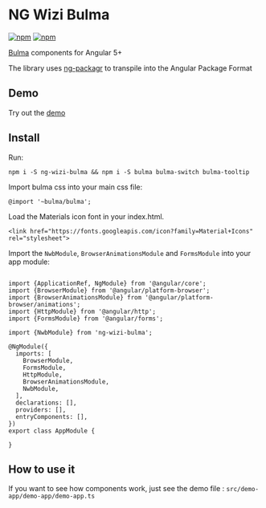 # NG Wizi Bulma

[![npm](https://img.shields.io/npm/v/ng-wizi-bulma.svg)](https://www.npmjs.com/package/ng-wizi-bulma)
[![npm](https://img.shields.io/npm/dm/ng-wizi-bulma.svg)](https://www.npmjs.com/package/ng-wizi-bulma)

[Bulma](http://bulma.io/) components for Angular 5+

The library uses [ng-packagr](https://github.com/dherges/ng-packagr) to transpile into the Angular Package Format

## Demo

Try out the [demo](https://ng-wizi-bulma.firebaseapp.com/)

## Install

Run: 
```
npm i -S ng-wizi-bulma && npm i -S bulma bulma-switch bulma-tooltip
```

Import bulma css into your main css file:

```
@import '~bulma/bulma';
```

Load the Materials icon font in your index.html.

```
<link href="https://fonts.googleapis.com/icon?family=Material+Icons" rel="stylesheet">
```

Import the `NwbModule`, `BrowserAnimationsModule` and `FormsModule` into your app module: 

````

import {ApplicationRef, NgModule} from '@angular/core';
import {BrowserModule} from '@angular/platform-browser';
import {BrowserAnimationsModule} from '@angular/platform-browser/animations';
import {HttpModule} from '@angular/http';
import {FormsModule} from '@angular/forms';

import {NwbModule} from 'ng-wizi-bulma';

@NgModule({
  imports: [
    BrowserModule,
    FormsModule,
    HttpModule,
    BrowserAnimationsModule,
    NwbModule,
  ],
  declarations: [],
  providers: [],
  entryComponents: [],
})
export class AppModule {
 
}

````



## How to use it

If you want to see how components work, just see the demo file : `src/demo-app/demo-app/demo-app.ts`
